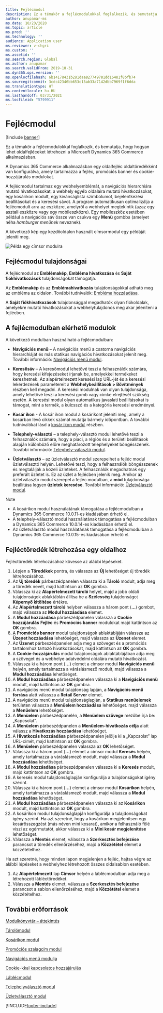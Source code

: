 ```yaml
---
title: Fejlécmodul
description: Ez a témakör a fejlécmodulokkal foglalkozik, és bemutatja, hogy hogyan lehet oldalfejléceket létrehozni a Microsoft Dynamics 365 Commerce alkalmazásban.
author: anupamar-ms
ms.date: 10/20/2020
ms.topic: article
ms.prod: ''
ms.technology: ''
audience: Application user
ms.reviewer: v-chgri
ms.custom: ''
ms.assetid: ''
ms.search.region: Global
ms.author: anupamar
ms.search.validFrom: 2019-10-31
ms.dyn365.ops.version: ''
ms.openlocfilehash: 6b14178431b281daa827749781dd16481f8bfb74
ms.sourcegitcommit: 3cdc42346bb653c13ab33a7142dbb7969f1f6dda
ms.translationtype: HT
ms.contentlocale: hu-HU
ms.lasthandoff: 03/31/2021
ms.locfileid: "5799911"
---
```

# <a name="header-module"></a>Fejlécmodul

[!include [banner](includes/banner.md)]

Ez a témakör a fejlécmodulokkal foglalkozik, és bemutatja, hogy hogyan lehet oldalfejléceket létrehozni a Microsoft Dynamics 365 Commerce alkalmazásban.

A Dynamics 365 Commerce alkalmazásban egy oldalfejléc oldaltöredékként van konfigurálva, amely tartalmazza a fejléc, promóciós banner és cookie-hozzájárulás modulokat. 

A fejlécmodul tartalmaz egy webhelyemblémát, a navigációs hierarchiára mutató hivatkozásokat, a webhely egyéb oldalaira mutató hivatkozásokat, egy kosárikon modult, egy kívánságlista szimbólumot, bejelentkezési beállításokat és a keresési sávot. A program automatikusan optimalizálja a fejlécmodult arra az eszközre, amelyről a webhelyet megtekintik (azaz egy asztali eszközre vagy egy mobileszközre). Egy mobileszköz esetében például a navigációs sáv össze van csukva egy **Menü** gombba (amelyet néha *hamburger menünek* neveznek).

A következő kép egy kezdőoldalon használt címsormodul egy példáját jeleníti meg.

![Példa egy címsor modulra](./media/ecommerce-header.png)

## <a name="properties-of-a-header-module"></a>Fejlécmodul tulajdonságai

A fejlécmodul az **Emblémakép**, **Embléma hivatkozása** és **Saját fiókhivatkozások** tulajdonságokat támogatja. 

Az **Emblémakép** és az **Emblémahivatkozás** tulajdonságokkal adható meg az embléma az oldalon. További tudnivalók: [Embléma hozzáadása](add-logo.md). 

A **Saját fiókhivatkozások** tulajdonsággal megadhatók olyan fiókoldalak, amelyekre mutató hivatkozásokat a webhelytulajdonos meg akar jeleníteni a fejlécben.

## <a name="modules-that-are-available-within-a-header-module"></a>A fejlécmodulban elérhető modulok

A következő modulban használható a fejlécmodulban:

- **Navigációs menü** – A navigációs menü a csatorna navigációs hierarchiáját és más statikus navigációs hivatkozásokat jelenít meg. További információ: [Navigációs menü modul](nav-menu-module.md).

- **Keresősáv** – A keresőmodul lehetővé teszi a felhasználók számára, hogy keresési kifejezéseket írjanak be, amelyekkel termékeket kereshetnek. Az alapértelmezett keresési lap URL-jét és a keresési lekérdezések paramétereit a **Webhelybeállítások \> Bővítmények** részben kell megadni. A keresési modulnak van olyan tulajdonsága, amely lehetővé teszi a keresési gomb vagy címke elrejtését szükség esetén. A keresési modul olyan automatikus javaslati beállításokat is támogat, mint a termék, a kulcsszó és a kategória keresési eredményei.

- **Kosár ikon** - A kosár ikon modul a kosárikont jeleníti meg, amely a kosárban lévő cikkek számát mutatja bármely időpontban. A további tudnivalókat lásd a [kosár ikon modul](cart-icon-module.md) részben.

- **Telephely-választó** – a telephely-választó modul lehetővé teszi a felhasználók számára, hogy a piaci, a régiós és a területi beállítások alapján különböző előre meghatározott telephelyeket böngésszenek. További információ: [Telephely-választó modul](site-selector.md).

- **Üzletválasztó** – az üzletválasztó modul szerepelhet a fejléc modul üzletválasztó helyén. Lehetővé teszi, hogy a felhasználók böngésszenek és megtalálják a közeli üzleteket. A felhasználók megadhatnak egy preferált üzletet is. Ez az üzlet a fejlécben jelenik meg. Amikor az üzletválasztó modul szerepel a fejléc modulban, a **mód** tulajdonsága beállítása legyen **üzletek keresése**. További információ: [Üzletválasztó modul](store-selector.md).

> [!NOTE]
> - A kosárikon modul használatának támogatása a fejlécmodulban a Dynamics 365 Commerce 10.0.11-es kiadásában érhető el.
> - A telephely-választó modul használatának támogatása a fejlécmodulban a Dynamics 365 Commerce 10.0.14-es kiadásában érhető el.
> - Az üzletválasztó modul használatának támogatása a fejlécmodulban a Dynamics 365 Commerce 10.0.15-es kiadásában érhető el.

## <a name="create-a-header-fragment-for-a-page"></a>Fejléctöredék létrehozása egy oldalhoz

Fejléctöredék létrehozásához kövesse az alábbi lépéseket.

1. Lépjen a **Töredékek** pontra, és válassza az **Új** lehetőséget új töredék létrehozásához.
1. Az **Új töredék** párbeszédpanelen válassza ki a **Tároló** modult, adja meg a töredék nevét, majd kattintson az **OK** gombra.
1. Válassza ki az **Alapértelmezett tároló** helyet, majd a jobb oldali tulajdonságok ablaktáblán állítsa be a **Szélesség** tulajdonságot **Képernyő kitöltése** értékre.
1. Az **Alapértelmezett tároló** helyben válassza a három pont (**…**) gombot, majd válassza az **Modul hozzáadása** elemet.
1. A **Modul hozzáadása** párbeszédpanelen válassza a **Cookie hozzájárulás** **Fejléc** és **Promóciós banner** modulokat majd kattintson az **OK** gombra.
1. A **Promóciós banner** modul tulajdonságok ablaktábláján válassza az **Üzenet hozzáadása** lehetőséget, majd válassza az **Üzenet** elemet.
1. Az **Üzenet** párbeszédpanelen adja meg a szöveget és a promóciós tartalomhoz tartozó hivatkozásokat, majd kattintson az **OK** gombra.
1. A **Cookie-hozzájárulás** modul tulajdonságok ablaktáblájában adja meg a szöveget és a webhelye adatvédelmi oldalára mutató hivatkozást.
1. Válassza ki a három pont (**...**) elemet a címsor modul **Navigációs menü** helyén, amely tartalmazza a váráslásmező modult, majd válassza a **Modul hozzáadása** lehetőséget.
1. A **Modul hozzáadása** párbeszédpanelen válassza ki a **Navigációs menü** modult, majd kattintson az **OK** gombra.
1. A navigációs menü modul tulajdonság lapján, a **Navigációs menü forrása** alatt válassza a **Retail Server** elemet.
1. A navigációs menü modul tulajdonságlapján, a **Statikus menüelemek** területen válassza a **Menüelem hozzáadása** lehetőséget. majd válassza a **Menüelem** lehetőséget. 
1. A **Menüelem** párbeszédpanelén, a **Menüelem szövege** mezőbe írja be: „Kapcsolat”.
1. A **Menüelem** párbeszédpanelen a **Menüelem-hivatkozás célja** alatt válassz a **Hivatkozás hozzáadása** lehetőséget.
1. A **Hivatkozás hozzáadása** párbeszédpanelen jelölje ki a „Kapcsolat” lap URL-címét, majd kattintson az **OK** gombra.  
1. A **Menüelem** párbeszédpanelen válassza az **OK** lehetőséget.
1. Válassza ki a három pont (**...**) elemet a címsor modul **Keresés** helyén, amely tartalmazza a váráslásmező modult, majd válassza a **Modul hozzáadása** lehetőséget.
1. A **Modul hozzáadása** párbeszédpanelen válassza ki a **Keresés** modult, majd kattintson az **OK** gombra.
1. A keresés modul tulajdonságlapján konfigurálja a tulajdonságokat igény szerint.
1. Válassza ki a három pont (**...**) elemet a címsor modul **Kosárikon** helyén, amely tartalmazza a váráslásmező modult, majd válassza a **Modul hozzáadása** lehetőséget.
1. A **Modul hozzáadása** párbeszédpanelen válassza ki az **Kosárikon** modult, majd kattintson az **OK** gombra.
1. A kosárikon modul tulajdonságlapján konfigurálja a tulajdonságokat igény szerint. Ha azt szeretné, hogy a kosárikon megjelenítsen egy kosárösszegzést (más néven mini kosarat), amikor a felhasználó fölé viszi az egérmutatót, akkor válassza ki a **Mini kosár megjelenítése** lehetőséget.
1. Válassza a **Mentés** elemet, válassza a **Szerkesztés befejezése** parancsot a töredék ellenőrzéséhez, majd a **Közzététel** elemet a közzétételhez.

Ha azt szeretné, hogy minden lapon megjelenjen a fejléc, hajtsa végre az alábbi lépéseket a webhelyhez létrehozott összes oldalsablon esetében.

1. Az **Alapértelmezett** lap **Címsor** helyén a láblécmodulban adja meg a létrehozott lábléctöredéket.
1. Válassza a **Mentés** elemet, válassza a **Szerkesztés befejezése** parancsot a sablon ellenőrzéséhez, majd a **Közzététel** elemet a közzétételhez.

## <a name="additional-resources"></a>További erőforrások

[Modulkönyvtár – áttekintés](starter-kit-overview.md)

[Tárolómodul](add-container-module.md)

[Kosárikon modul](cart-icon-module.md)

[Promóciós szalagcím modul](add-alert.md)

[Navigációs menü modulja](nav-menu-module.md) 

[Cookie-kkal kapcsolatos hozzájárulás](cookie-consent-module.md)

[Láblécmodul](author-footer-module.md)

[Telephelyválasztó modul](site-selector.md)

[Üzletválasztó modul](store-selector.md)


[!INCLUDE[footer-include](../includes/footer-banner.md)]